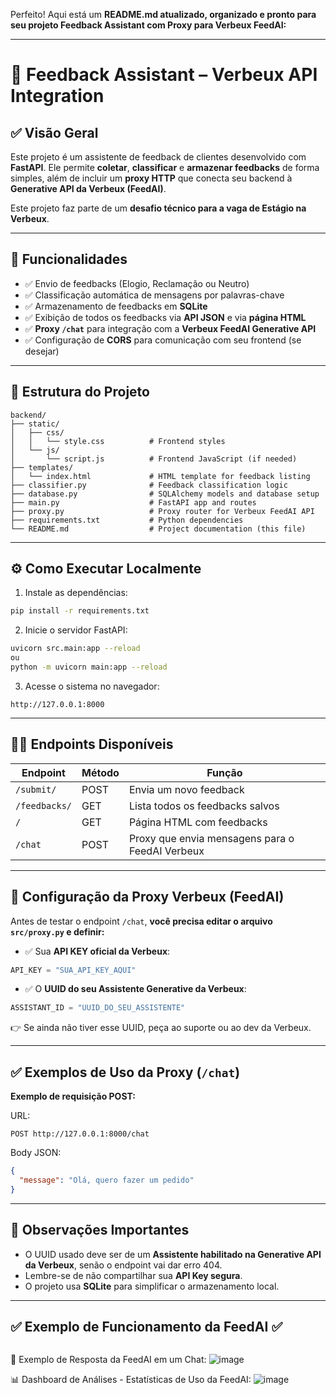 Perfeito! Aqui está um **README.md atualizado, organizado e pronto para seu projeto Feedback Assistant com Proxy para Verbeux FeedAI:**

---

# 📢 Feedback Assistant – Verbeux API Integration

## ✅ Visão Geral

Este projeto é um assistente de feedback de clientes desenvolvido com **FastAPI**. Ele permite **coletar**, **classificar** e **armazenar feedbacks** de forma simples, além de incluir um **proxy HTTP** que conecta seu backend à **Generative API da Verbeux (FeedAI)**.

Este projeto faz parte de um **desafio técnico para a vaga de Estágio na Verbeux**.

---

## 🚀 Funcionalidades

* ✅ Envio de feedbacks (Elogio, Reclamação ou Neutro)
* ✅ Classificação automática de mensagens por palavras-chave
* ✅ Armazenamento de feedbacks em **SQLite**
* ✅ Exibição de todos os feedbacks via **API JSON** e via **página HTML**
* ✅ **Proxy `/chat`** para integração com a **Verbeux FeedAI Generative API**
* ✅ Configuração de **CORS** para comunicação com seu frontend (se desejar)

---

## 📂 Estrutura do Projeto

```
backend/
├── static/
│   ├── css/
│   │   └── style.css          # Frontend styles
│   └── js/
│       └── script.js          # Frontend JavaScript (if needed)
├── templates/
│   └── index.html             # HTML template for feedback listing
├── classifier.py              # Feedback classification logic
├── database.py                # SQLAlchemy models and database setup
├── main.py                    # FastAPI app and routes
├── proxy.py                   # Proxy router for Verbeux FeedAI API
├── requirements.txt           # Python dependencies
└── README.md                  # Project documentation (this file)

```

---

## ⚙️ Como Executar Localmente

1. Instale as dependências:

```bash
pip install -r requirements.txt
```

2. Inicie o servidor FastAPI:

```bash
uvicorn src.main:app --reload
ou
python -m uvicorn main:app --reload
```

3. Acesse o sistema no navegador:

```
http://127.0.0.1:8000
```

---

## 🧑‍💻 Endpoints Disponíveis

| Endpoint      | Método | Função                                          |
| ------------- | ------ | ----------------------------------------------- |
| `/submit/`    | POST   | Envia um novo feedback                          |
| `/feedbacks/` | GET    | Lista todos os feedbacks salvos                 |
| `/`           | GET    | Página HTML com feedbacks                       |
| `/chat`       | POST   | Proxy que envia mensagens para o FeedAI Verbeux |

---

## 🔑 Configuração da Proxy Verbeux (FeedAI)

Antes de testar o endpoint `/chat`, **você precisa editar o arquivo `src/proxy.py` e definir:**

* ✅ Sua **API KEY oficial da Verbeux**:

```python
API_KEY = "SUA_API_KEY_AQUI"
```

* ✅ O **UUID do seu Assistente Generative da Verbeux**:

```python
ASSISTANT_ID = "UUID_DO_SEU_ASSISTENTE"
```

👉 Se ainda não tiver esse UUID, peça ao suporte ou ao dev da Verbeux.

---

## ✅ Exemplos de Uso da Proxy (`/chat`)

**Exemplo de requisição POST:**

URL:

```
POST http://127.0.0.1:8000/chat
```

Body JSON:

```json
{
  "message": "Olá, quero fazer um pedido"
}
```

---

## 📝 Observações Importantes

* O UUID usado deve ser de um **Assistente habilitado na Generative API da Verbeux**, senão o endpoint vai dar erro 404.
* Lembre-se de não compartilhar sua **API Key segura**.
* O projeto usa **SQLite** para simplificar o armazenamento local.

---

## ✅ Exemplo de Funcionamento da FeedAI ✅

```Abaixo estão capturas de tela que comprovam que a FeedAI (Assistente da Verbeux) está funcionando corretamente e respondendo as mensagens enviadas:
```

🎤 Exemplo de Resposta da FeedAI em um Chat:
![image](https://github.com/user-attachments/assets/f5626ad4-878d-499c-a4f5-9fbee027c84f)



📊 Dashboard de Análises - Estatísticas de Uso da FeedAI:
![image](https://github.com/user-attachments/assets/41894bc0-9e7f-407b-a6c9-4c4b916ecdf7)


